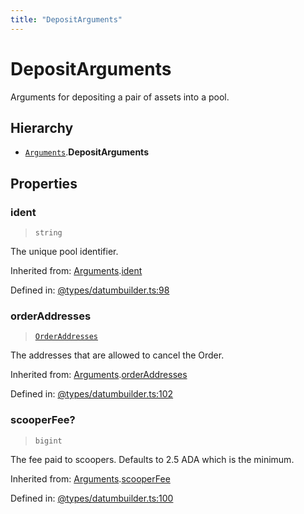 ```yaml
---
title: "DepositArguments"
---
```


# DepositArguments

Arguments for depositing a pair of assets into a pool.

## Hierarchy

- [`Arguments`](Arguments.md).**DepositArguments**

## Properties

### ident

> `string`

The unique pool identifier.

Inherited from: [Arguments](Arguments.md).[ident](Arguments.md#ident)

Defined in:  [@types/datumbuilder.ts:98](https://github.com/SundaeSwap-finance/sundae-sdk/blob/main/packages/core/src/@types/datumbuilder.ts#L98)

### orderAddresses

> [`OrderAddresses`](../types/OrderAddresses.md)

The addresses that are allowed to cancel the Order.

Inherited from: [Arguments](Arguments.md).[orderAddresses](Arguments.md#orderaddresses)

Defined in:  [@types/datumbuilder.ts:102](https://github.com/SundaeSwap-finance/sundae-sdk/blob/main/packages/core/src/@types/datumbuilder.ts#L102)

### scooperFee?

> `bigint`

The fee paid to scoopers. Defaults to 2.5 ADA which is the minimum.

Inherited from: [Arguments](Arguments.md).[scooperFee](Arguments.md#scooperfee)

Defined in:  [@types/datumbuilder.ts:100](https://github.com/SundaeSwap-finance/sundae-sdk/blob/main/packages/core/src/@types/datumbuilder.ts#L100)
